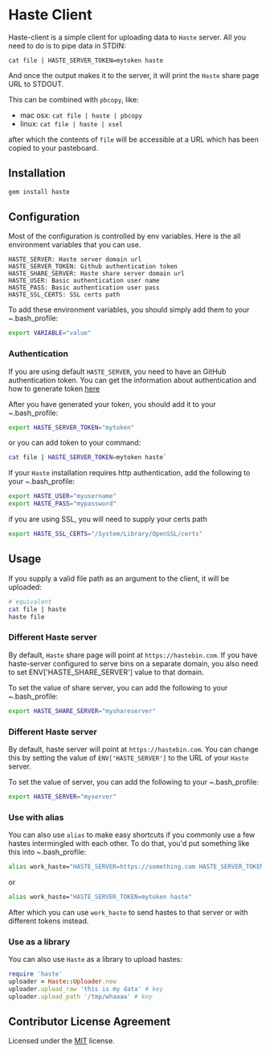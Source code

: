 # Haste Client

Haste-client is a simple client for uploading data to `Haste` server.  All you need to do is to pipe data in STDIN:

`cat file | HASTE_SERVER_TOKEN=mytoken haste`

And once the output makes it to the server, it will print the `Haste` share page URL to STDOUT.

This can be combined with `pbcopy`, like:

* mac osx: `cat file | haste | pbcopy`
* linux: `cat file | haste | xsel`

after which the contents of `file` will be accessible at a URL which has been copied to your pasteboard.

## Installation

``` bash
gem install haste
```

## Configuration

Most of the configuration is controlled by env variables. Here is the all environment variables that you can use.

```
HASTE_SERVER: Haste server domain url
HASTE_SERVER_TOKEN: Github authentication token
HASTE_SHARE_SERVER: Haste share server domain url
HASTE_USER: Basic authentication user name
HASTE_PASS: Basic authentication user pass
HASTE_SSL_CERTS: SSL certs path
```

To add these environment variables, you should simply add them to your ~.bash_profile:

```bash
export VARIABLE="value"
```

### Authentication

If you are using default `HASTE_SERVER`, you need to have an GitHub authentication token.
You can get the information about authentication and how to generate token [here](https://www.toptal.com/developers/hastebin/documentation)

After you have generated your token, you should add it to your ~.bash_profile:

```bash
export HASTE_SERVER_TOKEN="mytoken"
```

or you can add token to your command:

```bash
cat file | HASTE_SERVER_TOKEN=mytoken haste`
```

If your `Haste` installation requires http authentication, add the following to your ~.bash_profile:

```bash
export HASTE_USER="myusername"
export HASTE_PASS="mypassword"
```

if you are using SSL, you will need to supply your certs path

```bash
export HASTE_SSL_CERTS="/System/Library/OpenSSL/certs"
```

## Usage

If you supply a valid file path as an argument to the client, it will be uploaded:

```bash
# equivalent
cat file | haste
haste file
```

### Different Haste server

By default, `Haste` share page will point at `https://hastebin.com`. 
If you have haste-server configured to serve bins on a separate domain, you also need to set ENV['HASTE_SHARE_SERVER'] value to that domain.

To set the value of share server, you can add the following to your ~.bash_profile:

```bash
export HASTE_SHARE_SERVER="myshareserver"
```

### Different Haste server

By default, haste server will point at `https://hastebin.com`. 
You can change this by setting the value of `ENV['HASTE_SERVER']` to the URL of your `Haste` server.  

To set the value of server, you can add the following to your ~.bash_profile:

```bash
export HASTE_SERVER="myserver"
```

### Use with alias

You can also use `alias` to make easy shortcuts if you commonly use a few hastes intermingled with each other. 
To do that, you'd put something like this into ~.bash_profile:

``` bash
alias work_haste="HASTE_SERVER=https://something.com HASTE_SERVER_TOKEN=mytoken haste"
```

or

``` bash
alias work_haste="HASTE_SERVER_TOKEN=mytoken haste"
```

After which you can use `work_haste` to send hastes to that server or with different tokens instead.


### Use as a library

You can also use `Haste` as a library to upload hastes:

``` ruby
require 'haste'
uploader = Haste::Uploader.new
uploader.upload_raw 'this is my data' # key
uploader.upload_path '/tmp/whaaaa' # key
```

## Contributor License Agreement

Licensed under the [MIT](https://github.com/toptal/haste-client/blob/master/LICENSE.txt 'https://github.com/toptal/haste-client/blob/main/LICENSE.txt') license.
